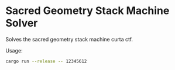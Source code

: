 # Sacred Geometry Stack Machine Solver

Solves the sacred geometry stack machine curta ctf.

Usage:

```bash
cargo run --release -- 12345612
```
